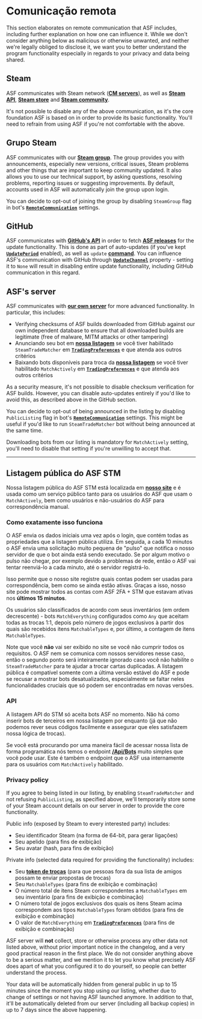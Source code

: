 # Comunicação remota

This section elaborates on remote communication that ASF includes, including further explanation on how one can influence it. While we don't consider anything below as malicious or otherwise unwanted, and neither we're legally obliged to disclose it, we want you to better understand the program functionality especially in regards to your privacy and data being shared.

## Steam

ASF communicates with Steam network (**[CM servers](https://api.steampowered.com/ISteamDirectory/GetCMList/v1?cellid=0)**), as well as **[Steam API](https://steamcommunity.com/dev)**, **[Steam store](https://store.steampowered.com)** and **[Steam community](https://steamcommunity.com)**.

It's not possible to disable any of the above communication, as it's the core foundation ASF is based on in order to provide its basic functionality. You'll need to refrain from using ASF if you're not comfortable with the above.

## Grupo Steam

ASF communicates with our **[Steam group](https://steamcommunity.com/groups/archiasf)**. The group provides you with announcements, especially new versions, critical issues, Steam problems and other things that are important to keep community updated. It also allows you to use our technical support, by asking questions, resolving problems, reporting issues or suggesting improvements. By default, accounts used in ASF will automatically join the group upon login.

You can decide to opt-out of joining the group by disabling `SteamGroup` flag in bot's **[`RemoteCommunication`](https://github.com/JustArchiNET/ArchiSteamFarm/wiki/Configuration#remotecommunication)** settings.

## GitHub

ASF communicates with **[GitHub's API](https://api.github.com)** in order to fetch **[ASF releases](https://github.com/JustArchiNET/ArchiSteamFarm/releases)** for the update functionality. This is done as part of auto-updates (if you've kept **[`UpdatePeriod`](https://github.com/JustArchiNET/ArchiSteamFarm/wiki/Configuration#updateperiod)** enabled), as well as `update` **[command](https://github.com/JustArchiNET/ArchiSteamFarm/wiki/Commands)**. You can influence ASF's communication with GitHub through **[`UpdateChannel`](https://github.com/JustArchiNET/ArchiSteamFarm/wiki/Configuration#updatechannel)** property - setting it to `None` will result in disabling entire update functionality, including GitHub communication in this regard.

## ASF's server

ASF communicates with **[our own server](https://asf.justarchi.net)** for more advanced functionality. In particular, this includes:
- Verifying checksums of ASF builds downloaded from GitHub against our own independent database to ensure that all downloaded builds are legitimate (free of malware, MITM attacks or other tampering)
- Anunciando seu bot em **[nossa listagem](https://asf.justarchi.net/STM)** se você tiver habilitado `SteamTradeMatcher` em **[`TradingPreferences`](https://github.com/JustArchiNET/ArchiSteamFarm/wiki/Configuration#tradingpreferences)** e que atenda aos outros critérios
- Baixando bots disponíveis para troca da **[nossa listagem](https://asf.justarchi.net/STM)** se você tiver habilitado `MatchActively` em **[`TradingPreferences`](https://github.com/JustArchiNET/ArchiSteamFarm/wiki/Configuration#tradingpreferences)** e que atenda aos outros critérios

As a security measure, it's not possible to disable checksum verification for ASF builds. However, you can disable auto-updates entirely if you'd like to avoid this, as described above in the GitHub section.

You can decide to opt-out of being announced in the listing by disabling `PublicListing` flag in bot's **[`RemoteCommunication`](https://github.com/JustArchiNET/ArchiSteamFarm/wiki/Configuration#remotecommunication)** settings. This might be useful if you'd like to run `SteamTradeMatcher` bot without being announced at the same time.

Downloading bots from our listing is mandatory for `MatchActively` setting, you'll need to disable that setting if you're unwilling to accept that.

---

## Listagem pública do ASF STM

Nossa listagem pública do ASF STM está localizada em **[nosso site](https://asf.justarchi.net/STM)** e é usada como um serviço público tanto para os usuários do ASF que usam o `MatchActively`, bem como usuários e não-usuários do ASF para correspondência manual.

### Como exatamente isso funciona

O ASF envia os dados iniciais uma vez após o login, que contém todas as propriedades que a listagem pública utiliza. Em seguida, a cada 10 minutos o ASF envia uma solicitação muito pequena de "pulso" que notifica o nosso servidor de que o bot ainda está sendo executado. Se por algum motivo o pulso não chegar, por exemplo devido a problemas de rede, então o ASF vai tentar reenviá-lo a cada minuto, até o servidor registrá-lo.

Isso permite que o nosso site registre quais contas podem ser usadas para correspondência, bem como se ainda estão ativas. Graças a isso, nosso site pode mostrar todos as contas com ASF 2FA + STM que estavam ativas nos **últimos 15 minutos**.

Os usuários são classificados de acordo com seus inventários (em ordem decrescente) - bots `MatchEverything` configurados como `Any` que aceitam todas as trocas 1:1, depois pelo número de jogos exclusivos à partir dos quais são recebidos itens `MatchableTypes` e, por último, a contagem de itens `MatchableTypes`.

Note que você **não** vai ser exibido no site se você não cumprir todos os requisitos. O ASF nem se comunica com nossos servidores nesse caso, então o segundo ponto será inteiramente ignorado caso você não habilite o `SteamTradeMatcher` para te ajudar a trocar cartas duplicadas. A listagem pública é compatível somente com a última versão estável do ASF e pode se recusar a mostrar bots desatualizados, especialmente se faltar neles funcionalidades cruciais que só podem ser encontradas em novas versões.

### API

A listagem API do STM só aceita bots ASF no momento. Não há como inserir bots de terceiros em nossa listagem por enquanto (já que não podemos rever seus códigos facilmente e assegurar que eles satisfazem nossa lógica de trocas).

Se você está procurando por uma maneira fácil de acessar nossa lista de forma programática nós temos o endpoint **[/Api/Bots](https://asf.justarchi.net/Api/Bots)** muito simples que você pode usar. Este é também o endpoint que o ASF usa internamente para os usuários com `MatchActively` habilitado.

### Privacy policy

If you agree to being listed in our listing, by enabling `SteamTradeMatcher` and not refusing `PublicListing`, as specified above, we'll temporarily store some of your Steam account details on our server in order to provide the core functionality.

Public info (exposed by Steam to every interested party) includes:
- Seu identificador Steam (na forma de 64-bit, para gerar ligações)
- Seu apelido (para fins de exibição)
- Seu avatar (hash, para fins de exibição)

Private info (selected data required for providing the functionality) includes:
- Seu **[token de trocas](https://steamcommunity.com/my/tradeoffers/privacy)** (para que pessoas fora da sua lista de amigos possam te enviar propostas de trocas)
- Seu `MatchableTypes` (para fins de exibição e combinação)
- O número total de itens Steam correspondentes a `MatchableTypes` em seu inventário (para fins de exibição e combinação)
- O número total de jogos exclusivos dos quais os itens Steam acima correspondem aos tipos `MatchableTypes` foram obtidos (para fins de exibição e combinação)
- O valor de `MatchEverything` em **[`TradingPreferences`](https://github.com/JustArchiNET/ArchiSteamFarm/wiki/Configuration#tradingpreferences)** (para fins de exibição e combinação)

ASF server will **not** collect, store or otherwise process any other data not listed above, without prior important notice in the changelog, and a very good practical reason in the first place. We do not consider anything above to be a serious matter, and we mention it to let you know what precisely ASF does apart of what you configured it to do yourself, so people can better understand the process.

Your data will be automatically hidden from general public in up to 15 minutes since the moment you stop using our listing, whether due to change of settings or not having ASF launched anymore. In addition to that, it'll be automatically deleted from our server (including all backup copies) in up to 7 days since the above happening.